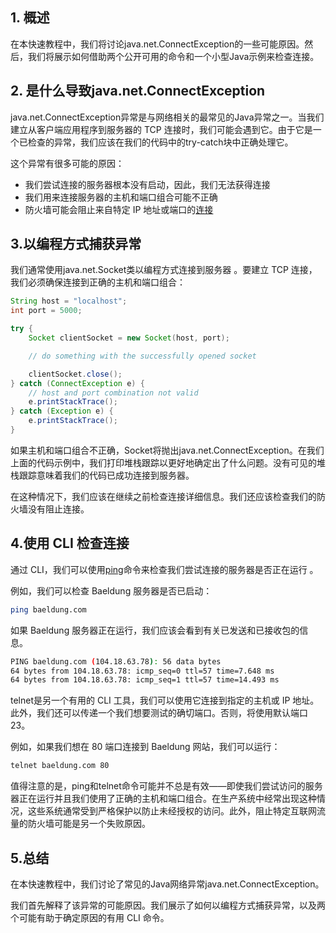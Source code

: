 ## 1. 概述

在本快速教程中，我们将讨论java.net.ConnectException的一些可能原因。然后，我们将展示如何借助两个公开可用的命令和一个小型Java示例来检查连接。

## 2. 是什么导致java.net.ConnectException

java.net.ConnectException异常是与网络相关的最常见的Java异常之一。当我们建立从客户端应用程序到服务器的 TCP 连接时，我们可能会遇到它。由于它是一个已检查的异常，我们应该在我们的代码中的try-catch块中正确处理它。

这个异常有很多可能的原因：

-   我们尝试连接的服务器根本没有启动，因此，我们无法获得连接
-   我们用来连接服务器的主机和端口组合可能不正确
-   防火墙可能会阻止来自特定 IP 地址或端口的[连接](https://www.baeldung.com/cs/firewalls-intro)

## 3.以编程方式捕获异常

我们通常使用java.net.Socket类以编程方式连接到服务器 。要建立 TCP 连接，我们必须确保连接到正确的主机和端口组合：

```java
String host = "localhost";
int port = 5000;

try {
    Socket clientSocket = new Socket(host, port);

    // do something with the successfully opened socket

    clientSocket.close();
} catch (ConnectException e) {
    // host and port combination not valid
    e.printStackTrace();
} catch (Exception e) {
    e.printStackTrace();
}
```

如果主机和端口组合不正确，Socket将抛出java.net.ConnectException。在我们上面的代码示例中，我们打印堆栈跟踪以更好地确定出了什么问题。没有可见的堆栈跟踪意味着我们的代码已成功连接到服务器。

在这种情况下，我们应该在继续之前检查连接详细信息。我们还应该检查我们的防火墙没有阻止连接。

## 4.使用 CLI 检查连接

通过 CLI，我们可以使用[ping](https://linux.die.net/man/8/ping)命令来检查我们尝试连接的服务器是否正在运行 。

例如，我们可以检查 Baeldung 服务器是否已启动：

```bash
ping baeldung.com
```

如果 Baeldung 服务器正在运行，我们应该会看到有关已发送和已接收包的信息。

```bash
PING baeldung.com (104.18.63.78): 56 data bytes
64 bytes from 104.18.63.78: icmp_seq=0 ttl=57 time=7.648 ms
64 bytes from 104.18.63.78: icmp_seq=1 ttl=57 time=14.493 ms
```

telnet是另一个有用的 CLI 工具，我们可以使用它连接到指定的主机或 IP 地址。此外，我们还可以传递一个我们想要测试的确切端口。否则，将使用默认端口 23。

例如，如果我们想在 80 端口连接到 Baeldung 网站，我们可以运行：

```bash
telnet baeldung.com 80
```

值得注意的是，ping和telnet命令可能并不总是有效——即使我们尝试访问的服务器正在运行并且我们使用了正确的主机和端口组合。在生产系统中经常出现这种情况，这些系统通常受到严格保护以防止未经授权的访问。此外，阻止特定互联网流量的防火墙可能是另一个失败原因。

## 5.总结

在本快速教程中，我们讨论了常见的Java网络异常java.net.ConnectException。

我们首先解释了该异常的可能原因。我们展示了如何以编程方式捕获异常，以及两个可能有助于确定原因的有用 CLI 命令。